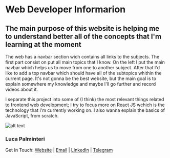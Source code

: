 # Web Developer Informarion

## The main purpose of this website is helping me to understand better all of the concepts that I'm learning at the moment

The web has a navbar section wich contains all links to the subjects. The first part consist on put all main topics that I know. On the left I put the main navbar which helps us to move from one to another subject. After that I'd like to add a top navbar which should have all of the subtopics whithin the current page. It's not gonna be the best website, but the main goal is to explain somewhere my knowledge and maybe I'll go further and record videos about it.

I separate this project into some of (I think) the most relevant things related to frontend web development; I try to focus more on React JS wchich is the technology that I'm currently working on. I also wanna explain the basics of JavaScript, from scratch.


![alt text](https://images.pexels.com/photos/1420709/pexels-photo-1420709.jpeg?auto=compress&cs=tinysrgb&w=1260&h=750&dpr=2)

### Luca Palminteri

Get In Touch: 
          <a href="https://lucapalminteri.com/" target="_blank">Website<a> | 
          <a href="mailto:lucapalminteri02@gmail.com" target="_blank">Email<a> |
          <a href="https://www.linkedin.com/in/luca-palminteri/" target="_blank">LinkedIn</a> |
          <a href="https://t.me/Lucapo21" target="_blank">Telegram</a>


